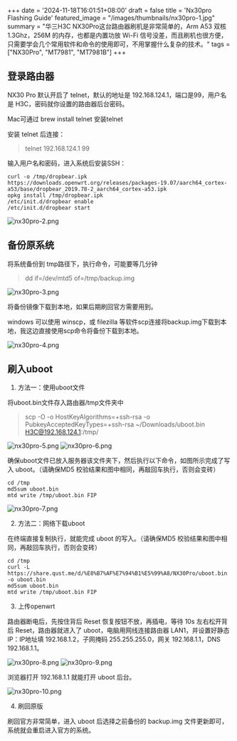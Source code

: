 +++
date = '2024-11-18T16:01:51+08:00'
draft = false
title = 'Nx30pro Flashing Guide'
featured_image = "/images/thumbnails/nx30pro-1.jpg"
summary = "华三H3C NX30Pro这台路由器刷机是非常简单的，Arm A53 双核 1.3Ghz，256M 的内存，也都是内置功放 Wi-Fi 信号没差，而且刷机也很方便，只需要学会几个常用软件和命令的使用即可，不用掌握什么复杂的技术。"
tags = ["NX30Pro", "MT7981", "MT7981B"]
+++

## 登录路由器

NX30 Pro 默认开启了 telnet，默认的地址是 192.168.124.1，端口是99，用户名是 H3C，密码就你设置的路由器后台密码。

Mac可通过 brew install telnet 安装telnet

安装 telnet 后连接：

> telnet 192.168.124.1 99

输入用户名和密码，进入系统后安装SSH：

```
curl -o /tmp/dropbear.ipk https://downloads.openwrt.org/releases/packages-19.07/aarch64_cortex-a53/base/dropbear_2019.78-2_aarch64_cortex-a53.ipk
opkg install /tmp/dropbear.ipk
/etc/init.d/dropbear enable
/etc/init.d/dropbear start
```

![nx30pro-2.png](/images/thumbnails/nx30pro-2.png)

## 备份原系统

将系统备份到 tmp路径下，执行命令，可能要等几分钟

> dd if=/dev/mtd5 of=/tmp/backup.img

![nx30pro-3.png](/images/thumbnails/nx30pro-3.png)

将备份镜像下载到本地，如果后期刷回官方需要用到。

windows 可以使用 winscp，或 filezilla 等软件scp连接将backup.img下载到本地，我这边直接使用scp命令将备份下载到本地。

![nx30pro-4.png](/images/thumbnails/nx30pro-4.png)

## 刷入uboot

1. 方法一：使用uboot文件

将uboot.bin文件存入路由器/tmp文件夹中

> scp -O -o HostKeyAlgorithms=+ssh-rsa -o PubkeyAcceptedKeyTypes=+ssh-rsa ~/Downloads/uboot.bin H3C@192.168.124.1:/tmp/

![nx30pro-5.png](/images/thumbnails/nx30pro-5.png)
![nx30pro-6.png](/images/thumbnails/nx30pro-6.png)

确保uboot文件已放入服务器该文件夹下，然后执行以下命令，如图所示完成了写入 uboot。（请确保MD5 校验结果和图中相同，再敲回车执行，否则会变砖）

```
cd /tmp
md5sum uboot.bin
mtd write /tmp/uboot.bin FIP
```

![nx30pro-7.png](/images/thumbnails/nx30pro-7.png)

2. 方法二：网络下载uboot

在终端直接复制执行，就能完成 uboot 的写入。（请确保MD5 校验结果和图中相同，再敲回车执行，否则会变砖）

```
cd /tmp
curl -L https://share.qust.me/d/%E8%B7%AF%E7%94%B1%E5%99%A8/NX30Pro/uboot.bin -o uboot.bin
md5sum uboot.bin
mtd write /tmp/uboot.bin FIP
```

3. 上传openwrt

路由器断电后，先按住背后 Reset 恢复按钮不放，再插电，等待 10s 左右松开背后 Reset，路由器就进入了 uboot，电脑用网线连接路由器 LAN1，并设置好静态 IP：IP地址填 192.168.1.2，子网掩码 255.255.255.0，网关 192.168.1.1，DNS 192.168.1.1。

![nx30pro-8.png](/images/thumbnails/nx30pro-8.png)
![nx30pro-9.png](/images/thumbnails/nx30pro-9.png)

浏览器打开 192.168.1.1 就能打开 uboot 后台。

![nx30pro-10.png](/images/thumbnails/nx30pro-10.png)

4. 刷回原版

刷回官方非常简单，进入 uboot 后选择之前备份的 backup.img 文件更新即可，系统就会重启进入官方的系统。